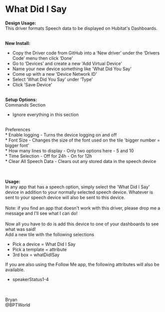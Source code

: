 # What Did I Say
<b>Design Usage:</b><br>
This driver formats Speech data to be displayed on Hubitat's Dashboards.<br><br>

<b>New Install:</b><br>
* Copy the Driver code from GitHub into a ‘New driver’ under the ‘Drivers Code’ menu then click ‘Done’
* Go to ‘Devices’ and create a new 'Add Virtual Device'
* Name your new device something like 'What Did You Say'
* Come up with a new 'Device Network ID'
* Select ‘What Did You Say’ under ‘Type’
* Click 'Save Device'
<br><br>

<b>Setup Options:</b><br>
Commands Section<br>
* Ignore everything in this section
<br>
Preferences<br>
* Enable logging - Turns the device logging on and off<br>
* Font Size - Changes the size of the font used on the tile 'bigger number = bigger font'<br>
* How many lines to display - Only two options here - 5 and 10<br>
* Time Selection - Off for 24h - On for 12h<br>
* Clear All Speech Data - Clears out any stored data in the speech device<br>
<br><br>

<b>Usage:</b><br>
In any app that has a speech option, simply select the 'What Did I Say' device in addition to your normally selected speech device.  Whatever is sent to your speech device will also be sent to this device.
<br><br>
Note: if you find an app that doesn't work with this driver, please drop me a message and I'll see what I can do!
<br><br>
Now all you have to do is add this device to one of your dashboards to see what was said!<br>
Add a new tile with the following selections
- Pick a device = What Did I Say
- Pick a template = attribute
- 3rd box = whatDidISay

If you are also using the Follow Me app, the following attributes will also be available.
- speakerStatus1-4

<br><br>
Bryan<br>
@BPTWorld
